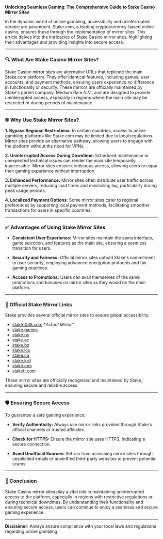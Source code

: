 **Unlocking Seamless Gaming: The Comprehensive Guide to Stake Casino Mirror Sites**

In the dynamic world of online gambling, accessibility and uninterrupted service are paramount. Stake.com, a leading cryptocurrency-based online casino, ensures these through the implementation of mirror sites. This article delves into the intricacies of Stake Casino mirror sites, highlighting their advantages and providing insights into secure access.

---

### 🔍 What Are Stake Casino Mirror Sites?

Stake Casino mirror sites are alternative URLs that replicate the main Stake.com platform. They offer identical features, including games, user accounts, and payment methods, ensuring users experience no difference in functionality or security. These mirrors are officially maintained by Stake's parent company, Medium Rare N.V., and are designed to provide uninterrupted access, especially in regions where the main site may be restricted or during periods of maintenance.

---

### 🌐 Why Use Stake Mirror Sites?

**1. Bypass Regional Restrictions:** In certain countries, access to online gambling platforms like Stake.com may be limited due to local regulations. Mirror sites provide an alternative pathway, allowing users to engage with the platform without the need for VPNs. 

**2. Uninterrupted Access During Downtime:** Scheduled maintenance or unexpected technical issues can render the main site temporarily inaccessible. Mirror sites ensure continuous access, allowing users to enjoy their gaming experience without interruption.

**3. Enhanced Performance:** Mirror sites often distribute user traffic across multiple servers, reducing load times and minimizing lag, particularly during peak usage periods.

**4. Localized Payment Options:** Some mirror sites cater to regional preferences by supporting local payment methods, facilitating smoother transactions for users in specific countries.

---

### ✅ Advantages of Using Stake Mirror Sites

* **Consistent User Experience:** Mirror sites maintain the same interface, game selection, and features as the main site, ensuring a seamless transition for users. 

* **Security and Fairness:** Official mirror sites uphold Stake's commitment to user security, employing advanced encryption protocols and fair gaming practices.

* **Access to Promotions:** Users can avail themselves of the same promotions and bonuses on mirror sites as they would on the main platform.

---

### 🔗 Official Stake Mirror Links

Stake provides several official mirror sites to ensure global accessibility:

* [stake1038.com](https://bit.ly/43HqHAC) **Actual Mirror*"
* [stake.games](https://bit.ly/43HqHAC)
* [stake.us](https://bit.ly/43HqHAC)
* [stake.ac](https://bit.ly/43HqHAC)
* [stake.bz](https://bit.ly/43HqHAC)
* [stake.icu](https://bit.ly/43HqHAC)
* [stake.ca](https://bit.ly/43HqHAC)
* [stake.krd](https://bit.ly/43HqHAC)
* [stake.ceo](https://bit.ly/43HqHAC)
* [staketr.com](https://bit.ly/43HqHAC)

These mirror sites are officially recognized and maintained by Stake, ensuring secure and reliable access.

---

### 🛡️ Ensuring Secure Access

To guarantee a safe gaming experience:

* **Verify Authenticity:** Always use mirror links provided through Stake's official channels or trusted affiliates.

* **Check for HTTPS:** Ensure the mirror site uses HTTPS, indicating a secure connection.

* **Avoid Unofficial Sources:** Refrain from accessing mirror sites through unsolicited emails or unverified third-party websites to prevent potential scams.
---

### 📌 Conclusion

Stake Casino mirror sites play a vital role in maintaining uninterrupted access to the platform, especially in regions with restrictive regulations or during technical downtimes. By understanding their functionality and ensuring secure access, users can continue to enjoy a seamless and secure gaming experience.

---

**Disclaimer:** Always ensure compliance with your local laws and regulations regarding online gambling.
